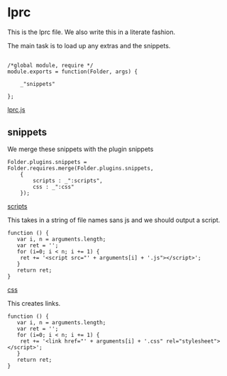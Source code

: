 # lprc

This is the lprc file. We also write this in a literate fashion. 

The main task is to load up any extras and the snippets.  

##

    /*global module, require */
    module.exports = function(Folder, args) {

        _"snippets"

    };
    
[lprc.js](# "save: |jshint ")

## snippets

We merge these snippets with the plugin snippets

    Folder.plugins.snippets = Folder.requires.merge(Folder.plugins.snippets, 
        {
            scripts : _":scripts", 
            css : _":css"
        });

[scripts]()

This takes in a string of file names sans js and we should output a script.

    function () {
       var i, n = arguments.length;
       var ret = '';
       for (i=0; i < n; i += 1) {
        ret += '<script src="' + arguments[i] + '.js"></script>';
       }
       return ret;
    }

[css]()

This creates links.

    function () {
       var i, n = arguments.length;
       var ret = '';
       for (i=0; i < n; i += 1) {
        ret += '<link href="' + arguments[i] + '.css" rel="stylesheet"></script>';
       }
       return ret;
    }

